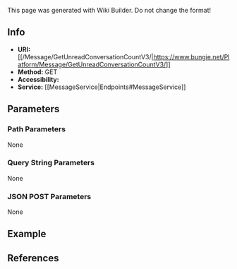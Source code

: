 <span class="wiki-builder">This page was generated with Wiki Builder. Do not change the format!</span>

## Info

* **URI:** [[/Message/GetUnreadConversationCountV3/|https://www.bungie.net/Platform/Message/GetUnreadConversationCountV3/]]
* **Method:** GET
* **Accessibility:** 
* **Service:** [[MessageService|Endpoints#MessageService]]

## Parameters
### Path Parameters
None

### Query String Parameters
None

### JSON POST Parameters
None

## Example


## References
